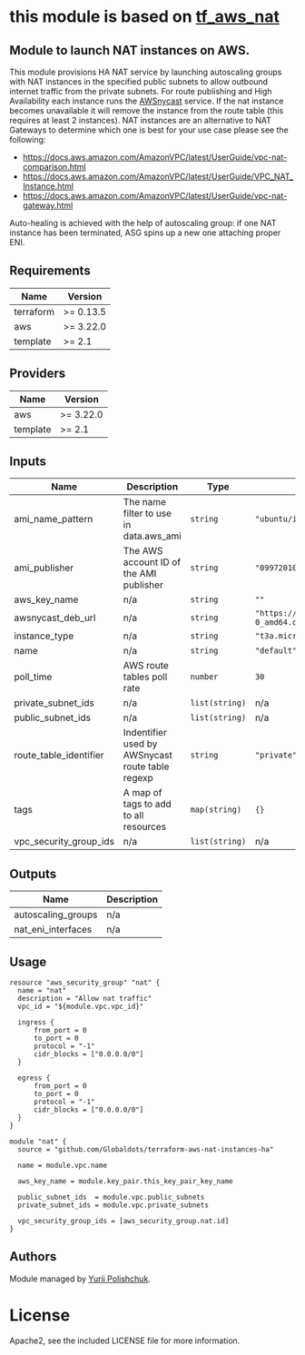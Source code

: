 # this module is based on [tf_aws_nat](https://github.com/terraform-community-modules/tf_aws_nat)

## Module to launch NAT instances on AWS.

This module provisions HA NAT service by launching autoscaling groups with NAT instances in the specified public subnets to allow
outbound internet traffic from the private subnets. For route publishing and High Availability
each instance runs the [AWSnycast](https://github.com/bobtfish/AWSnycast) service. If the nat
instance becomes unavailable it will remove the instance from the route table (this requires
at least 2 instances). NAT instances are an alternative to NAT Gateways to determine which one
is best for your use case please see the following:

* https://docs.aws.amazon.com/AmazonVPC/latest/UserGuide/vpc-nat-comparison.html
* https://docs.aws.amazon.com/AmazonVPC/latest/UserGuide/VPC_NAT_Instance.html
* https://docs.aws.amazon.com/AmazonVPC/latest/UserGuide/vpc-nat-gateway.html

Auto-healing is achieved with the help of autoscaling group: if one NAT instance has been terminated,
ASG spins up a new one attaching proper ENI. 


<!-- BEGINNING OF PRE-COMMIT-TERRAFORM DOCS HOOK -->
## Requirements

| Name | Version |
|------|---------|
| terraform | >= 0.13.5 |
| aws | >= 3.22.0 |
| template | >= 2.1 |

## Providers

| Name | Version |
|------|---------|
| aws | >= 3.22.0 |
| template | >= 2.1 |

## Inputs

| Name | Description | Type | Default | Required |
|------|-------------|------|---------|:--------:|
| ami\_name\_pattern | The name filter to use in data.aws\_ami | `string` | `"ubuntu/images/hvm-ssd/ubuntu-focal-20.04-amd64-server-*"` | no |
| ami\_publisher | The AWS account ID of the AMI publisher | `string` | `"099720109477"` | no |
| aws\_key\_name | n/a | `string` | `""` | no |
| awsnycast\_deb\_url | n/a | `string` | `"https://github.com/Globaldots/AWSnycast/releases/download/v0.2.2/awsnycast_0.2.2-0_amd64.deb"` | no |
| instance\_type | n/a | `string` | `"t3a.micro"` | no |
| name | n/a | `string` | `"default"` | no |
| poll\_time | AWS route tables poll rate | `number` | `30` | no |
| private\_subnet\_ids | n/a | `list(string)` | n/a | yes |
| public\_subnet\_ids | n/a | `list(string)` | n/a | yes |
| route\_table\_identifier | Indentifier used by AWSnycast route table regexp | `string` | `"private"` | no |
| tags | A map of tags to add to all resources | `map(string)` | `{}` | no |
| vpc\_security\_group\_ids | n/a | `list(string)` | n/a | yes |

## Outputs

| Name | Description |
|------|-------------|
| autoscaling\_groups | n/a |
| nat\_eni\_interfaces | n/a |

<!-- END OF PRE-COMMIT-TERRAFORM DOCS HOOK -->

## Usage
```hcl
resource "aws_security_group" "nat" {
  name = "nat"
  description = "Allow nat traffic"
  vpc_id = "${module.vpc.vpc_id}"

  ingress {
      from_port = 0
      to_port = 0
      protocol = "-1"
      cidr_blocks = ["0.0.0.0/0"]
  }

  egress {
      from_port = 0
      to_port = 0
      protocol = "-1"
      cidr_blocks = ["0.0.0.0/0"]
  }
}

module "nat" {
  source = "github.com/Globaldots/terraform-aws-nat-instances-ha"

  name = module.vpc.name

  aws_key_name = module.key_pair.this_key_pair_key_name

  public_subnet_ids  = module.vpc.public_subnets
  private_subnet_ids = module.vpc.private_subnets

  vpc_security_group_ids = [aws_security_group.nat.id]
}

```

## Authors

Module managed by [Yurii Polishchuk](https://github.com/yuriipolishchuk).

# License

Apache2, see the included LICENSE file for more information.
